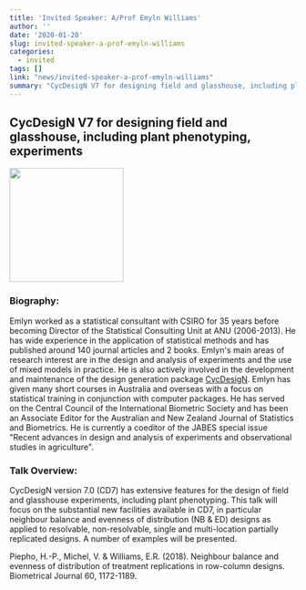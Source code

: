 ```yaml
---
title: 'Invited Speaker: A/Prof Emyln Williams'
author: ''
date: '2020-01-20'
slug: invited-speaker-a-prof-emyln-williams
categories:
  - invited
tags: []
link: "news/invited-speaker-a-prof-emyln-williams"
summary: "CycDesigN V7 for designing field and glasshouse, including plant phenotyping, experiments"
---
```



## CycDesigN V7 for designing field and glasshouse, including plant phenotyping, experiments

<img src="/img/speakers/erw_photo.jpg" width="200px"/>

### Biography:

Emlyn worked as a statistical consultant with CSIRO for 35 years before becoming Director of the
Statistical Consulting Unit at ANU (2006-2013). He has wide experience in the application of
statistical methods and has published around 140 journal articles and 2 books.
Emlyn&#39;s main areas of research interest are in the design and analysis of experiments and the use of
mixed models in practice. He is also actively involved in the development and maintenance of the
design generation package [CycDesigN](http//www.vsni.co.uk/software/cycdesign/).
Emlyn has given many short courses in Australia and overseas with a focus on statistical training in
conjunction with computer packages. He has served on the Central Council of the International
Biometric Society and has been an Associate Editor for the Australian and New Zealand Journal of
Statistics and Biometrics. He is currently a coeditor of the JABES special issue &quot;Recent advances in
design and analysis of experiments and observational studies in agriculture&quot;.

### Talk Overview:

CycDesigN version 7.0 (CD7) has extensive features for the design of field and glasshouse
experiments, including plant phenotyping. This talk will focus on the substantial new facilities
available in CD7, in particular neighbour balance and evenness of distribution (NB &amp; ED) designs as
applied to resolvable, non-resolvable, single and multi-location partially replicated designs. A
number of examples will be presented.

Piepho, H.-P., Michel, V. &amp; Williams, E.R. (2018). Neighbour balance and evenness of distribution
of treatment replications in row-column designs. Biometrical Journal 60, 1172-1189.

